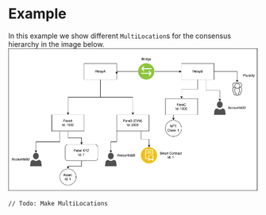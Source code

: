 # Example
In this example we show different `MultiLocation`s for the consensus hierarchy in the image below.
![Example](./../images/MultiLocation_Example.png)

```rust,noplayground
// Todo: Make MultiLocations

```
